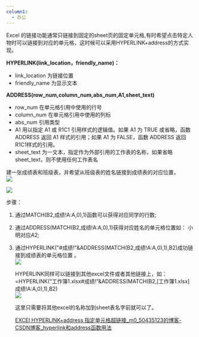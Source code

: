 ```yaml
---
column1:
  - 办公
---
```



Excel 的链接功能通常只链接到固定的sheet页的固定单元格,有时希望点击特定人物时可以链接到对应的单元格，这时候可以采用HYPERLINK+address的方式实现。

**HYPERLINK(link\_location，friendly\_name)：** 

*   link_location 为链接位置
*   friendly_name 为显示文本

**ADDRESS(row\_num,column\_num,abs\_num,A1,sheet\_text)**

*   row_num 在单元格引用中使用的行号
*   column_num 在单元格引用中使用的列标
*   abs_num 引用类型
*   A1 用以指定 A1 或 R1C1 引用样式的逻辑值。如果 A1 为 TRUE 或省略，函数 ADDRESS 返回 A1 样式的引用；如果 A1 为 FALSE，函数 ADDRESS 返回 R1C1样式的引用。
*   sheet\_text 为一文本，指定作为外部引用的工作表的名称，如果省略 sheet\_text，则不使用任何工作表名

建一张成绩表和班级表，并希望从班级表的姓名链接到成绩表的对应位置，  
![](https://img-blog.csdnimg.cn/20210528145013787.png?x-oss-process=image/watermark,type_ZmFuZ3poZW5naGVpdGk,shadow_10,text_aHR0cHM6Ly9ibG9nLmNzZG4ubmV0L20wXzUwNDM1MTIz,size_16,color_FFFFFF,t_70)
  
![](https://img-blog.csdnimg.cn/20210528145021300.png?x-oss-process=image/watermark,type_ZmFuZ3poZW5naGVpdGk,shadow_10,text_aHR0cHM6Ly9ibG9nLmNzZG4ubmV0L20wXzUwNDM1MTIz,size_16,color_FFFFFF,t_70)
  
步骤：

1.  通过MATCH(B2,成绩!A:A,0),1)函数可以获得对应同学的行数;
2.  通过ADDRESS(MATCH(B2,成绩!A:A,0),1)获得对应姓名的单元格位置如： 小明对应$A$2;
3.  通过HYPERLINK("#成绩!"&ADDRESS(MATCH(B2,成绩!A:A,0),1),B2)成功链接到成绩表的单元格位置 。  
    ![](https://img-blog.csdnimg.cn/20210528145644517.png?x-oss-process=image/watermark,type_ZmFuZ3poZW5naGVpdGk,shadow_10,text_aHR0cHM6Ly9ibG9nLmNzZG4ubmV0L20wXzUwNDM1MTIz,size_16,color_FFFFFF,t_70)
      
    HYPERLINK同样可以链接到其他excel文件或者其他链接上，如：  
    =HYPERLINK(“工作簿1.xlsx#成绩!”&ADDRESS(MATCH(B2,\[工作簿1.xlsx\]成绩!A:A,0),1),B2)  
    ![](https://img-blog.csdnimg.cn/20210528150029848.png?x-oss-process=image/watermark,type_ZmFuZ3poZW5naGVpdGk,shadow_10,text_aHR0cHM6Ly9ibG9nLmNzZG4ubmV0L20wXzUwNDM1MTIz,size_16,color_FFFFFF,t_70)
      
    这里只需要将其他excel的名称加到sheet表名字前就可以了。
    
    [EXCEl HYPERLINK+address 指定单元格超链接_m0_50435123的博客-CSDN博客_hyperlink和address函数用法](https://blog.csdn.net/m0_50435123/article/details/117361004) 
